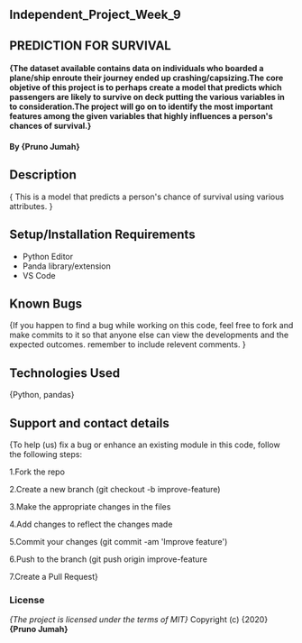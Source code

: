 ## Independent_Project_Week_9

## PREDICTION FOR SURVIVAL

#### {The dataset available contains data on individuals who boarded a plane/ship enroute their journey ended up crashing/capsizing.The core objetive of this project is to perhaps create a model that predicts which passengers are likely to survive on deck putting the various variables in to consideration.The project will go on to identify the most important features among the given variables that highly influences a person's chances of survival.}
#### By **{Pruno Jumah}**

## Description
{ This is a model that predicts a person's chance of survival using various attributes. }

## Setup/Installation Requirements
* Python Editor
* Panda library/extension
* VS Code

## Known Bugs
{If you happen to find a bug while working on this code, feel free to fork and make commits to it so that anyone else can view the developments and the expected outcomes. remember to include relevent comments. }

## Technologies Used
{Python, pandas}

## Support and contact details
{To help (us) fix a bug or enhance an existing module in this code, follow the following steps:

1.Fork the repo

2.Create a new branch (git checkout -b improve-feature)

3.Make the appropriate changes in the files

4.Add changes to reflect the changes made

5.Commit your changes (git commit -am 'Improve feature')

6.Push to the branch (git push origin improve-feature

7.Create a Pull Request}

### License
*{The project is licensed under the terms of MIT}*
Copyright (c) {2020} **{Pruno Jumah}**
